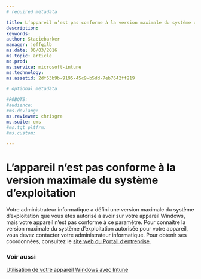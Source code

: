 ```yaml
---
# required metadata

title: L’appareil n’est pas conforme à la version maximale du système d’exploitation | Microsoft Intune
description:
keywords:
author: Staciebarker
manager: jeffgilb
ms.date: 06/03/2016
ms.topic: article
ms.prod:
ms.service: microsoft-intune
ms.technology:
ms.assetid: 2df53b9b-9195-45c9-b5dd-7eb7642ff219

# optional metadata

#ROBOTS:
#audience:
#ms.devlang:
ms.reviewer: chrisgre
ms.suite: ems
#ms.tgt_pltfrm:
#ms.custom:

---
```



# L’appareil n’est pas conforme à la version maximale du système d’exploitation

Votre administrateur informatique a défini une version maximale du système d’exploitation que vous êtes autorisé à avoir sur votre appareil Windows, mais votre appareil n’est pas conforme à ce paramètre. Pour connaître la version maximale du système d’exploitation autorisée pour votre appareil, vous devez contacter votre administrateur informatique. Pour obtenir ses coordonnées, consultez le [site web du Portail d’entreprise](http://portal.manage.microsoft.com).

### Voir aussi
[Utilisation de votre appareil Windows avec Intune](using-your-windows-device-with-intune.md)

<!--HONumber=Jun16_HO2-->


